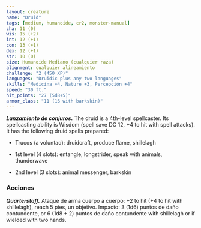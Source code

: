 ```yaml
---
layout: creature
name: "Druid"
tags: [medium, humanoide, cr2, monster-manual]
cha: 11 (0)
wis: 15 (+2)
int: 12 (+1)
con: 13 (+1)
dex: 12 (+1)
str: 10 (0)
size: Humanoide Mediano (cualquier raza)
alignment: cualquier alineamiento
challenge: "2 (450 XP)"
languages: "Druidic plus any two languages"
skills: "Medicina +4, Nature +3, Percepción +4"
speed: "30 ft."
hit_points: "27 (5d8+5)"
armor_class: "11 (16 with barkskin)"
---
```


***Lanzamiento de conjuros.*** The druid is a 4th-level spellcaster. Its spellcasting ability is Wisdom (spell save DC 12, +4 to hit with spell attacks). It has the following druid spells prepared:

* Trucos (a voluntad): druidcraft, produce flame, shillelagh

* 1st level (4 slots): entangle, longstrider, speak with animals, thunderwave

* 2nd level (3 slots): animal messenger, barkskin

### Acciones

***Quarterstaff.*** Ataque de arma cuerpo a cuerpo: +2 to hit (+4 to hit with shillelagh), reach 5 pies, un objetivo. Impacto: 3 (1d6) puntos de daño contundente, or 6 (1d8 + 2) puntos de daño contundente with shillelagh or if wielded with two hands.